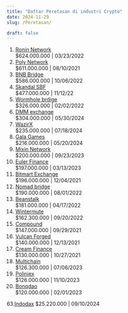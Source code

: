 ```yaml
---
title: "Daftar Peretasan di industri Crypto"
date: 2024-11-29
slug: /Peretasan/

draft: false
---
```


1. [Ronin Network](https://bitpaus.com/kronologi-peretasan-ronin-network/)  
   $624.000.000 | 03/23/2022  
2. [Poly Network](https://bitpaus.com/kronologi-peretasan-polynetwork/)  
   $611.000.000 | 08/10/2021  
3. [BNB Bridge](https://bitpaus.com/kronologi-peretasan-binance/)  
   $586.000.000 | 10/06/2022  
4. [Skandal SBF](https://bitpaus.com/skandal-sbf-dan-keruntuhan-ftx/)  
   $477.000.000 | 11/12/22  
5. [Wormhole brdige](https://bitpaus.com/kronologi-peretasan-wormhole/)  
   $326.000.000 | 02/02/2022  
6. [DMM exchange](https://bitpaus.com/kronologi-peretasan-crypto-dmm/)  
   $304.000.000 | 05/30/2024  
7. [WazirX](https://bitpaus.com/kronologi-peretasan-wazirx/)  
   $235.000.000 | 07/18/2024  
8. [Gala Games](https://bitpaus.com/kronologi-peretasan-gala-games/)  
   $216.000.000 | 05/20/2024  
9. [Mixin Network](https://bitpaus.com/kronologiperetasan-mixin-network/)  
   $200.000.000 | 09/23/2023  
10. [Euler Finance](https://bitpaus.com/kronologi-euler-finance/)  
    $197.000.000 | 03/13/2023 
11. [Bitmart Exchange](https://bitpaus.com/kronologi-peretasan-bitmart/)  
    $196.000.000 | 12/04/2021
12. [Nomad bridge](https://bitpaus.com/kronologi-nomad-bridge/)  
    $190.000.000 | 08/01/2022
13. [Beanstalk](https://bitpaus.com/kronologi-peretasan-beanstalk/)  
    $181.000.000 | 04/17/2022
14. [Wintermute](https://bitpaus.com/kronologi-wintermute/)  
    $162.300.000 | 09/20/2022
15. [Compound](https://bitpaus.com/compound-finance/)  
    $147.000.000 | 09/29/2021
16. [Vulcan Forged](https://bitpaus.com/vulcan-forge/)  
    $140.000.000 | 12/13/2021
17. [Cream Finance](https://bitpaus.com/kronologi-cream-finance/)  
    $130.000.000 | 10/27/2021
18. [Multichain](https://bitpaus.com/multi-chain/)  
    $126.300.000 | 07/06/2023
19. [Poliniex](https://bitpaus.com/kronologi-peretasan-poloniex/)  
    $126.000.000 | 11/10/2023
20. [Bonqdao](https://bitpaus.com/kronologi-peretasan-bonqdao/)  
    $120.000.000 | 02/01/2023

63.[Indodax](https://bitpaus.com/kronologiperetasan-indodax/)
$25.220.000 | 09/10/2024
